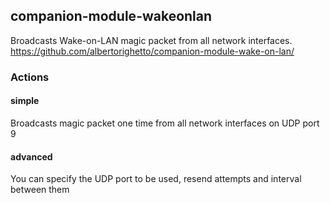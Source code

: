 ## companion-module-wakeonlan

Broadcasts Wake-on-LAN magic packet from all network interfaces.
https://github.com/albertorighetto/companion-module-wake-on-lan/

### Actions

#### simple
Broadcasts magic packet one time from all network interfaces on UDP port 9

#### advanced
You can specify the UDP port to be used, resend attempts and interval between them